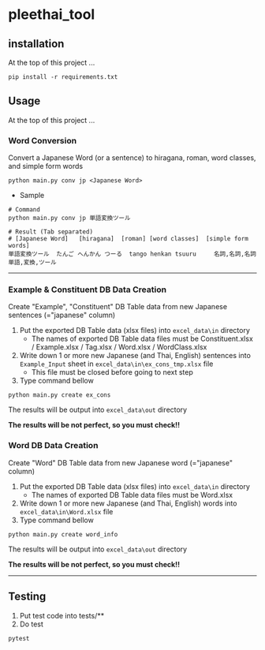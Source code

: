 # pleethai_tool

## installation
At the top of this project ...

```
pip install -r requirements.txt
``` 



## Usage
At the top of this project ...

### Word Conversion
Convert a Japanese Word (or a sentence)
to hiragana, roman, word classes, and simple form words
```
python main.py conv jp <Japanese Word>
```
- Sample
```
# Command
python main.py conv jp 単語変換ツール

# Result (Tab separated)
# [Japanese Word]	[hiragana]	[roman]	[word classes]	[simple form words]
単語変換ツール  たんご へんかん つーる  tango henkan tsuuru     名詞,名詞,名詞  単語,変換,ツール
```

__________
### Example & Constituent DB Data Creation

Create "Example", "Constituent" DB Table data from new Japanese sentences (="japanese" column)

1. Put the exported DB Table data (xlsx files) into `excel_data\in` directory
   - The names of exported DB Table data files must be Constituent.xlsx / Example.xlsx / Tag.xlsx / Word.xlsx / WordClass.xlsx
2. Write down 1 or more new Japanese (and Thai, English) sentences into `Example_Input` sheet in `excel_data\in\ex_cons_tmp.xlsx` file
   - This file must be closed before going to next step
3. Type command bellow
```
python main.py create ex_cons
```

The results will be output into `excel_data\out` directory

**The results will be not perfect, so you must check!!**



### Word DB Data Creation

Create "Word" DB Table data from new Japanese word (="japanese" column)

1. Put the exported DB Table data (xlsx files) into `excel_data\in` directory
   - The names of exported DB Table data files must be Word.xlsx
2. Write down 1 or more new Japanese (and Thai, English) words into `excel_data\in\Word.xlsx` file
3. Type command bellow
```
python main.py create word_info
```

The results will be output into `excel_data\out` directory

**The results will be not perfect, so you must check!!**


__________
## Testing
1. Put test code into tests/**
2. Do test
```
pytest
```
